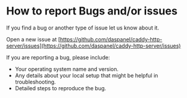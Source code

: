 
# How to report Bugs and/or issues

If you find a bug or another type of issue let us know about it.

Open a new issue at 
[https://github.com/daspanel/caddy-http-server/issues](https://github.com/daspanel/caddy-http-server/issues)

If you are reporting a bug, please include:

* Your operating system name and version.
* Any details about your local setup that might be helpful in troubleshooting.
* Detailed steps to reproduce the bug.

